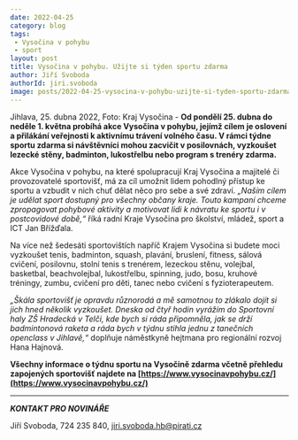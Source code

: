 ```yaml
---
date: 2022-04-25
category: blog
tags:
 - Vysočina v pohybu
 - sport
layout: post
title: Vysočina v pohybu. Užijte si týden sportu zdarma
author: Jiří Svoboda
authorId: jiri.svoboda
image: posts/2022-04-25-vysocina-v-pohybu-uzijte-si-tyden-sportu-zdarma.jpg
---
```


Jihlava, 25. dubna 2022, Foto: Kraj Vysočina - **Od pondělí 25. dubna do neděle 1. května probíhá akce Vysočina v pohybu, jejímž cílem je oslovení a přilákání veřejnosti k aktivnímu trávení volného času. V rámci týdne sportu zdarma si návštěvníci mohou zacvičit v posilovnách, vyzkoušet lezecké stěny, badminton, lukostřelbu nebo program s trenéry zdarma.**

Akce Vysočina v pohybu, na které spolupracují Kraj Vysočina a majitelé či provozovatelé sportovišť, má za cíl umožnit lidem pohodlný přístup ke sportu a vzbudit v nich chuť dělat něco pro sebe a své zdraví. *„Naším cílem je udělat sport dostupný pro všechny občany kraje. Touto kampaní chceme zpropagovat pohybové aktivity a motivovat lidi k návratu ke sportu i v postcovidové době,“* říká radní Kraje Vysočina pro školství, mládež, sport a ICT Jan Břížďala.

Na více než šedesáti sportovištích napříč Krajem Vysočina si budete moci vyzkoušet tenis, badminton, squash, plavání, bruslení, fitness, sálová cvičení, posilovnu, stolní tenis s trenérem, lezeckou stěnu, volejbal, basketbal, beachvolejbal, lukostřelbu, spinning, judo, bosu, kruhové tréningy, zumbu, cvičení pro děti, tanec nebo cvičení s fyzioterapeutem.

*„Škála sportovišť je opravdu různorodá a mě samotnou to zlákalo dojít si jich hned několik vyzkoušet. Dneska od čtyř hodin vyrážím do Sportovní haly ZŠ Hradecká v Telči, kde bych si ráda připomněla, jak se drží badmintonová raketa a ráda bych v týdnu stihla jednu z tanečních openclass v Jihlavě,“* doplňuje náměstkyně hejtmana pro regionální rozvoj Hana Hajnová.

**Všechny informace o týdnu sportu na Vysočině zdarma včetně přehledu zapojených sportovišť najdete na [https://www.vysocinavpohybu.cz/](https://www.vysocinavpohybu.cz/)**

---

***KONTAKT PRO NOVINÁŘE*** 

Jiří Svoboda, 724 235 840, <jiri.svoboda.hb@pirati.cz>
